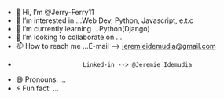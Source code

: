 - 👋 Hi, I’m @Jerry-Ferry11
- 👀 I’m interested in ...Web Dev, Python, Javascript, e.t.c
- 🌱 I’m currently learning ...Python(Django)
- 💞️ I’m looking to collaborate on ...
- 📫 How to reach me ...E-mail --> jeremieidemudia@gmail.com
-                        Linked-in --> @Jeremie Idemudia 
- 😄 Pronouns: ...
- ⚡ Fun fact: ...

<!---
Jerry-Ferry11/Jerry-Ferry11 is a ✨ special ✨ repository because its `README.md` (this file) appears on your GitHub profile.
You can click the Preview link to take a look at your changes.
--->
